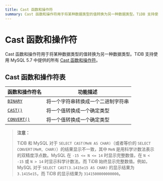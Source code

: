 ```yaml
---
title: Cast 函数和操作符
summary: Cast 函数和操作符用于将某种数据类型的值转换为另一种数据类型。TiDB 支持使用 MySQL 5.7 中提供的所有 Cast 函数和操作符。包括 BINARY，将一个字符串转换成一个二进制字符串；CAST()，将一个值转换成一个确定类型；CONVERT()，将一个值转换成一个确定类型。TiDB 和 MySQL 对于 SELECT CAST(MeN AS CHAR) 的结果显示不一致，其中 MeN 是用科学计数法表示的双精度浮点数。MySQL 在 -15<=N<=14 时显示完整数值，在 N<-15 或 N>14 时显示科学计数法。而 TiDB 始终显示完整数值。例如，MySQL 对于 SELECT CAST(3.1415e15 AS CHAR) 的显示结果为 3.1415e15，而 TiDB 的显示结果为 3141500000000000。
---
```


# Cast 函数和操作符

Cast 函数和操作符用于将某种数据类型的值转换为另一种数据类型。TiDB 支持使用 MySQL 5.7 中提供的所有 [Cast 函数和操作符](https://dev.mysql.com/doc/refman/5.7/en/cast-functions.html)。

## Cast 函数和操作符表

| 函数和操作符名 | 功能描述 |
| --------------- | ----------------------------------- |
| [`BINARY`](https://dev.mysql.com/doc/refman/8.0/en/cast-functions.html#operator_binary) | 将一个字符串转换成一个二进制字符串 |
| [`CAST()`](https://dev.mysql.com/doc/refman/8.0/en/cast-functions.html#function_cast) | 将一个值转换成一个确定类型 |
| [`CONVERT()`](https://dev.mysql.com/doc/refman/8.0/en/cast-functions.html#function_convert) | 将一个值转换成一个确定类型 |

> **注意：**
>
> TiDB 和 MySQL 对于 `SELECT CAST(MeN AS CHAR)`（或者等价的 `SELECT CONVERT(MeM, CHAR)`）的结果显示不一致，其中 `MeN` 是用科学计数法表示的双精度浮点数。MySQL 在 `-15 <= N <= 14` 时显示完整数值，在 `N < -15` 或 `N > 14` 时显示科学计数法。而 TiDB 始终显示完整数值。例如，MySQL 对于 `SELECT CAST(3.1415e15 AS CHAR)` 的显示结果为 `3.1415e15`，而 TiDB 的显示结果为 `3141500000000000`。
